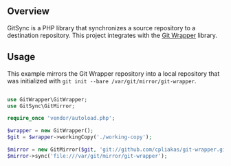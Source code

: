 ## Overview

GitSync is a PHP library that synchronizes a source repository to a
destination repository. This project integrates with the
[Git Wrapper](https://github.com/cpliakas/git-wrapper) library.

## Usage

This example mirrors the Git Wrapper repository into a local repository that
was initialized with `git init --bare /var/git/mirror/git-wrapper`.

```php

use GitWrapper\GitWrapper;
use GitSync\GitMirror;

require_once 'vendor/autoload.php';

$wrapper = new GitWrapper();
$git = $wrapper->workingCopy('./working-copy');

$mirror = new GitMirror($git, 'git://github.com/cpliakas/git-wrapper.git');
$mirror->sync('file:///var/git/mirror/git-wrapper');
```
